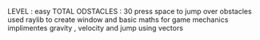 LEVEL : easy
TOTAL ODSTACLES : 30
press space to jump over obstacles
used raylib to create window and basic maths for game mechanics
implimentes gravity , velocity and jump using vectors
